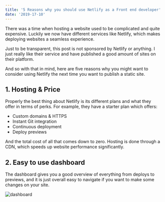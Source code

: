 ```yaml
---
title: '5 Reasons why you should use Netlify as a Front end developer'
date: '2019-17-10'
---
```


There was a time when hosting a website used to be complicated and quite expensive. Luckily we now have different services like Netlify, which makes deploying websites a seamless experience.

Just to be transparent, this post is not sponsored by Netlify or anything. I just really like their service and have published a good amount of sites on their platform.

And so with that in mind, here are five reasons why you might want to consider using Netlify the next time you want to publish a static site.

## 1. Hosting & Price

Properly the best thing about Netlify is its different plans and what they offer in terms of perks. For example, they have a starter plan which offers:

- Custom domains & HTTPS
- Instant Git integration
- Continuous deployment
- Deploy previews

And the total cost of all that comes down to zero. Hosting is done through a CDN, which speeds up website performance significantly.

## 2. Easy to use dashboard

The dashboard gives you a good overview of everything from deploys to previews, and it is just overall easy to navigate if you want to make some changes on your site.

![dashboard](/img/dashboard.png)

